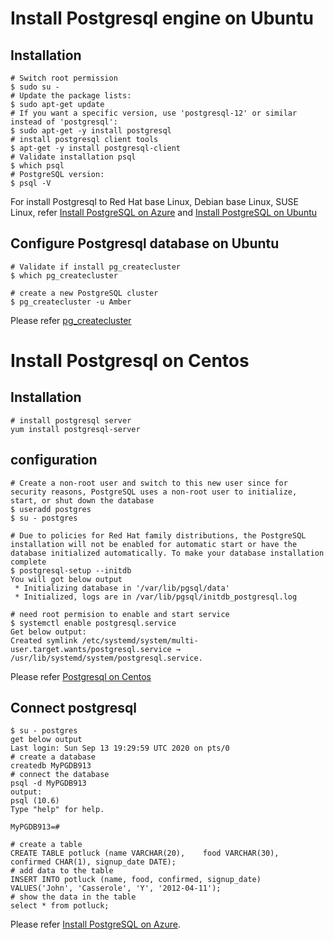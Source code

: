 #  Install Postgresql engine on Ubuntu   

## Installation 
    # Switch root permission
    $ sudo su -
	# Update the package lists:
    $ sudo apt-get update
	# If you want a specific version, use 'postgresql-12' or similar instead of 'postgresql':
    $ sudo apt-get -y install postgresql
    # install postgresql client tools
    $ apt-get -y install postgresql-client
    # Validate installation psql
    $ which psql
    # PostgreSQL version:
    $ psql -V

For install Postgresql to Red Hat base Linux, Debian base Linux, SUSE Linux, refer [Install PostgreSQL on Azure](https://docs.microsoft.com/en-us/azure/virtual-machines/linux/postgresql-install) and [Install PostgreSQL on Ubuntu](https://www.postgresql.org/download/linux/ubuntu/)

## Configure Postgresql database on Ubuntu

    # Validate if install pg_createcluster
    $ which pg_createcluster

    # create a new PostgreSQL cluster
    $ pg_createcluster -u Amber
Please refer [pg_createcluster](http://manpages.ubuntu.com/manpages/precise/man8/pg_createcluster.8.html)


# Install Postgresql on Centos

## Installation 
    # install postgresql server
    yum install postgresql-server

## configuration 
    # Create a non-root user and switch to this new user since for security reasons, PostgreSQL uses a non-root user to initialize, start, or shut down the database
    $ useradd postgres
    $ su - postgres

    # Due to policies for Red Hat family distributions, the PostgreSQL installation will not be enabled for automatic start or have the database initialized automatically. To make your database installation complete
    $ postgresql-setup --initdb
    You will got below output
     * Initializing database in '/var/lib/pgsql/data'
     * Initialized, logs are in /var/lib/pgsql/initdb_postgresql.log

    # need root permision to enable and start service
    $ systemctl enable postgresql.service
    Get below output: 
    Created symlink /etc/systemd/system/multi-user.target.wants/postgresql.service → /usr/lib/systemd/system/postgresql.service.
Please refer [Postgresql on Centos](https://www.postgresql.org/download/linux/redhat/)  

## Connect postgresql
    $ su - postgres
    get below output
    Last login: Sun Sep 13 19:29:59 UTC 2020 on pts/0
    # create a database
    createdb MyPGDB913
    # connect the database
    psql -d MyPGDB913
    output:
    psql (10.6)
    Type "help" for help.

    MyPGDB913=#
    
    # create a table
    CREATE TABLE potluck (name VARCHAR(20),    food VARCHAR(30),    confirmed CHAR(1), signup_date DATE);
    # add data to the table
    INSERT INTO potluck (name, food, confirmed, signup_date) VALUES('John', 'Casserole', 'Y', '2012-04-11');
    # show the data in the table
    select * from potluck;
    
Please refer [Install PostgreSQL on Azure](https://docs.microsoft.com/en-us/azure/virtual-machines/linux/postgresql-install). 